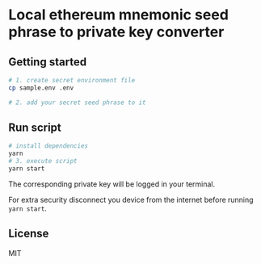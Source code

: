 # Local ethereum mnemonic seed phrase to private key converter

## Getting started

```bash
# 1. create secret environment file
cp sample.env .env

# 2. add your secret seed phrase to it
```

## Run script

```bash
# install dependencies
yarn
# 3. execute script
yarn start
```

The corresponding private key will be logged in your terminal.

For extra security disconnect you device from the internet before running `yarn start`.

## License

MIT
